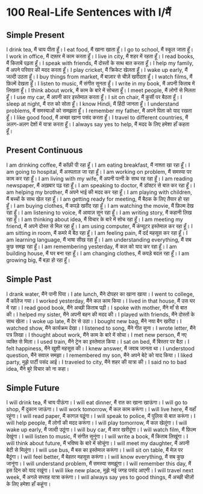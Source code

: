 # 100 Real-Life Sentences with I/मैं

## Simple Present

I drink tea, मैं चाय पीता हूँ।
I eat food, मैं खाना खाता हूँ।
I go to school, मैं स्कूल जाता हूँ।
I work in office, मैं दफ़्तर में काम करता हूँ।
I live in city, मैं शहर में रहता हूँ।
I read books, मैं किताबें पढ़ता हूँ।
I speak with friends, मैं दोस्तों के साथ बात करता हूँ।
I help my family, मैं अपने परिवार की मदद करता हूँ।
I play cricket, मैं क्रिकेट खेलता हूँ।
I wake up early, मैं जल्दी उठता हूँ।
I buy things from market, मैं बाज़ार से चीज़ें खरीदता हूँ।
I watch films, मैं फ़िल्में देखता हूँ।
I listen to music, मैं संगीत सुनता हूँ।
I write in my book, मैं अपनी किताब में लिखता हूँ।
I think about work, मैं काम के बारे में सोचता हूँ।
I meet people, मैं लोगों से मिलता हूँ।
I use my car, मैं अपनी कार इस्तेमाल करता हूँ।
I sit on chair, मैं कुर्सी पर बैठता हूँ।
I sleep at night, मैं रात को सोता हूँ।
I know Hindi, मैं हिंदी जानता हूँ।
I understand problems, मैं समस्याओं को समझता हूँ।
I remember my father, मैं अपने पिता को याद रखता हूँ।
I like good food, मैं अच्छा खाना पसंद करता हूँ।
I travel to different countries, मैं अलग-अलग देशों में यात्रा करता हूँ।
I always say yes to help, मैं मदद के लिए हमेशा हाँ कहता हूँ।

## Present Continuous

I am drinking coffee, मैं कॉफ़ी पी रहा हूँ।
I am eating breakfast, मैं नाश्ता खा रहा हूँ।
I am going to hospital, मैं अस्पताल जा रहा हूँ।
I am working on problem, मैं समस्या पर काम कर रहा हूँ।
I am living with my wife, मैं अपनी पत्नी के साथ रह रहा हूँ।
I am reading newspaper, मैं अख़बार पढ़ रहा हूँ।
I am speaking to doctor, मैं डॉक्टर से बात कर रहा हूँ।
I am helping my brother, मैं अपने भाई की मदद कर रहा हूँ।
I am playing with children, मैं बच्चों के साथ खेल रहा हूँ।
I am getting ready for meeting, मैं बैठक के लिए तैयार हो रहा हूँ।
I am buying clothes, मैं कपड़े खरीद रहा हूँ।
I am watching the movie, मैं फ़िल्म देख रहा हूँ।
I am listening to voice, मैं आवाज़ सुन रहा हूँ।
I am writing story, मैं कहानी लिख रहा हूँ।
I am thinking about idea, मैं विचार के बारे में सोच रहा हूँ।
I am meeting my friend, मैं अपने दोस्त से मिल रहा हूँ।
I am using computer, मैं कंप्यूटर इस्तेमाल कर रहा हूँ।
I am sitting in room, मैं कमरे में बैठ रहा हूँ।
I am feeling pain, मैं दर्द महसूस कर रहा हूँ।
I am learning language, मैं भाषा सीख रहा हूँ।
I am understanding everything, मैं सब कुछ समझ रहा हूँ।
I am remembering yesterday, मैं कल को याद कर रहा हूँ।
I am building house, मैं घर बना रहा हूँ।
I am changing clothes, मैं कपड़े बदल रहा हूँ।
I am growing big, मैं बड़ा हो रहा हूँ।

## Simple Past

I drank water, मैंने पानी पिया।
I ate lunch, मैंने दोपहर का खाना खाया।
I went to college, मैं कॉलेज गया।
I worked yesterday, मैंने कल काम किया।
I lived in that house, मैं उस घर में रहा।
I read good book, मैंने अच्छी किताब पढ़ी।
I spoke with mother, मैंने माँ से बात की।
I helped my sister, मैंने अपनी बहन की मदद की।
I played with friends, मैंने दोस्तों के साथ खेला।
I woke up late, मैं देर से उठा।
I bought new bag, मैंने नया बैग खरीदा।
I watched show, मैंने कार्यक्रम देखा।
I listened to song, मैंने गीत सुना।
I wrote letter, मैंने पत्र लिखा।
I thought about work, मैंने काम के बारे में सोचा।
I met new person, मैं नए व्यक्ति से मिला।
I used train, मैंने ट्रेन का इस्तेमाल किया।
I sat on bed, मैं बिस्तर पर बैठा।
I felt happiness, मैंने खुशी महसूस की।
I knew answer, मैं जवाब जानता था।
I understood question, मैंने सवाल समझा।
I remembered my son, मैंने अपने बेटे को याद किया।
I liked party, मुझे पार्टी पसंद आई।
I traveled to city, मैंने शहर की यात्रा की।
I said no to bad idea, मैंने बुरे विचार को ना कहा।

## Simple Future

I will drink tea, मैं चाय पीऊंगा।
I will eat dinner, मैं रात का खाना खाऊंगा।
I will go to shop, मैं दुकान जाऊंगा।
I will work tomorrow, मैं कल काम करूंगा।
I will live here, मैं यहाँ रहूंगा।
I will read paper, मैं कागज़ पढ़ूंगा।
I will speak to police, मैं पुलिस से बात करूंगा।
I will help people, मैं लोगों की मदद करूंगा।
I will play tomorrow, मैं कल खेलूंगा।
I will wake up early, मैं जल्दी उठूंगा।
I will buy car, मैं कार खरीदूंगा।
I will watch film, मैं फ़िल्म देखूंगा।
I will listen to music, मैं संगीत सुनूंगा।
I will write a book, मैं किताब लिखूंगा।
I will think about future, मैं भविष्य के बारे में सोचूंगा।
I will meet my daughter, मैं अपनी बेटी से मिलूंगा।
I will use bus, मैं बस का इस्तेमाल करूंगा।
I will sit on table, मैं मेज़ पर बैठूंगा।
I will feel better, मैं बेहतर महसूस करूंगा।
I will know everything, मैं सब कुछ जानूंगा।
I will understand problem, मैं समस्या समझूंगा।
I will remember this day, मैं इस दिन को याद रखूंगा।
I will like new place, मुझे नई जगह पसंद आएगी।
I will travel next week, मैं अगले सप्ताह यात्रा करूंगा।
I will always say yes to good things, मैं अच्छी चीज़ों के लिए हमेशा हाँ कहूंगा।